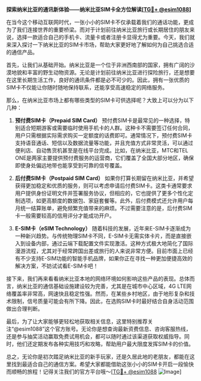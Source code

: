 **探索纳米比亚的通讯新体验——纳米比亚SIM卡全方位解读[[TG💪+ @esim1088](https://t.me/s/esim1088)]**

在当今这个移动互联网时代，一张小小的SIM卡不仅承载着我们的通话功能，更成为了我们连接世界的重要桥梁。而对于计划前往纳米比亚旅行或长期居住的朋友来说，选择一款适合自己的手机卡、流量卡或者注册卡显得尤为重要。今天，我们就来深入探讨一下纳米比亚的SIM卡市场，帮助大家更好地了解如何为自己挑选合适的通信产品。

首先，让我们从基础开始。纳米比亚是一个位于非洲西南部的国家，拥有广阔的沙漠地貌和丰富的野生动物资源。无论是计划前往纳米比亚进行探险旅行，还是想要在这里长期生活工作，良好的通讯条件都是必不可少的。因此，拥有一张优质的SIM卡不仅能让你随时随地保持联系，还能享受高速稳定的网络服务。

那么，在纳米比亚市场上都有哪些类型的SIM卡可供选择呢？大致上可以分为以下几种：

1. **预付费SIM卡（Prepaid SIM Card）**
   预付费SIM卡是最常见的一种选择，特别适合短期游客或需要临时使用手机卡的人群。这种卡不需要签订任何合同，用户只需根据实际需求购买一定额度的话费即可。通常情况下，预付费SIM卡支持语音通话、短信以及数据流量等功能，并且充值方式非常灵活，可以通过便利店、自动售货机甚至是在线平台完成。比如，在纳米比亚，MTC和TEL ONE是两家主要提供预付费服务的运营商，它们覆盖了全国大部分地区，确保即使身处偏远地带也能享受到可靠的信号覆盖。

2. **后付费SIM卡（Postpaid SIM Card）**
   如果你打算长期留在纳米比亚，并希望获得更加稳定和优质的服务，则可以考虑申请后付费SIM卡。这类卡通常要求用户提供身份证明文件并签署服务协议，但相应的，它也提供了更多个性化定制选项，如更高额度的数据包、家庭套餐等。此外，后付费模式还允许用户每月统一结算账单，避免频繁充值带来的麻烦。不过需要注意的是，后付费SIM卡一般需要较高的信用评分才能成功开户。

3. **E-SIM卡（eSIM Technology）**
   随着科技的发展，近年来E-SIM卡逐渐成为一种新兴趋势。与传统物理SIM卡不同，E-SIM卡无需实体卡片，而是直接嵌入到设备内部，通过云端下载配置文件实现激活。这种方式极大地简化了国际漫游流程，尤其对于经常跨国出差或旅行的人来说非常方便。目前市面上已经有不少支持E-SIM功能的智能手机品牌，如果你正在寻找一种更加便捷高效的解决方案，不妨试试看E-SIM卡吧！

接下来，我们再来看看纳米比亚本地的网络环境如何影响这些产品的表现。总体而言，纳米比亚的通信基础设施建设较为完善，尤其是在城市中心区域，4G LTE网络覆盖率非常高，网速快且稳定性强。然而，在某些乡村地区，由于地形复杂和技术限制，信号质量可能会有所下降。因此，在选购SIM卡时最好结合自身活动范围做出合理判断。

最后，为了让大家能够更轻松地获取相关信息，这里特别推荐关注“@esim1088”这个官方账号。无论你是想查询最新资费信息、咨询客服热线，还是参与抽奖活动赢取免费试用机会，都可以随时通过该渠道获取权威指导。同时，他们还定期发布各种实用技巧和攻略，帮助用户最大限度发挥SIM卡的价值。

总之，无论你是初次踏足纳米比亚的新手玩家，还是久居此地的老朋友，都能在这里找到最适合自己的通信方案。希望大家都能借助这张小小的SIM卡开启一段愉快而顺畅的旅程！记得关注我们的官方平台哦～[[TG💪+ @esim1088](https://t.me/s/esim1088) ![Image](https://i.postimg.cc/4NQfJmqS/Snipaste-2025-05-13-00-14-12.png)]